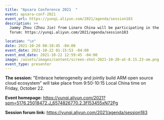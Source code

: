 ```yaml
---
title: "Apsara Conference 2021  "
event: apsara-conf-2021
event_url: https://yunqi.aliyun.com/2021/agenda/session183
description: >+
  Jammy Zhou (Zhou Jie) from Linaro China will be participating in the following
  forum: https://yunqi.aliyun.com/2021/agenda/session183

location: "\n"
date: 2021-10-20 08:10:45 -04:00
event_date: 2021-10-22 01:15:53 -04:00
event_end_date: 2021-10-22 12:59:45 -04:00
image: /assets/images/content/screen-shot-2021-10-20-at-8.15.23-am.png
event_type: presenter
---
```

**The session:** "Embrace heterogeneity and jointly build ARM open source cloud ecosystem" will take place from 9:50-10:15  Local China time on Friday, October 22. 



**Event homepage:** https://yunqi.aliyun.com/2021?spm=5176.25018472.J_6574826770.2.3f153455xN72Pg 

**Session forum link:** https://yunqi.aliyun.com/2021/agenda/session183